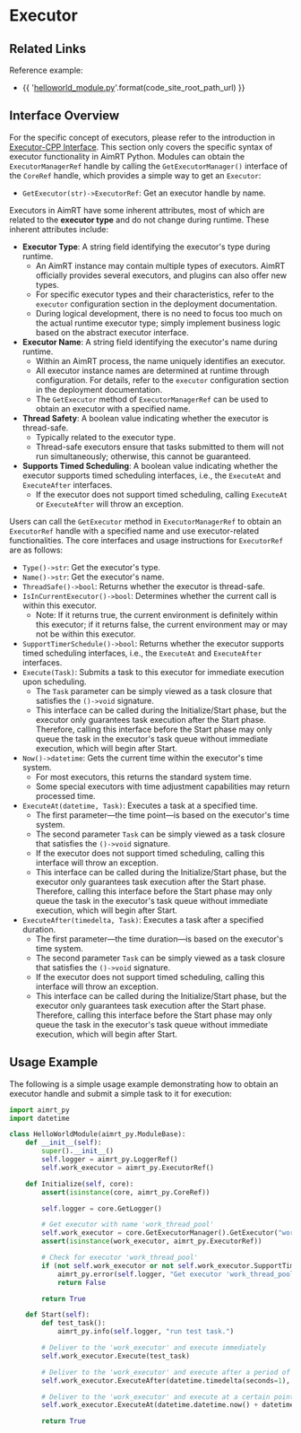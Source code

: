 # Executor

## Related Links

Reference example:
- {{ '[helloworld_module.py]({}/src/examples/py/helloworld/helloworld_module.py)'.format(code_site_root_path_url) }}

## Interface Overview

For the specific concept of executors, please refer to the introduction in [Executor-CPP Interface](../interface_cpp/executor.md). This section only covers the specific syntax of executor functionality in AimRT Python. Modules can obtain the `ExecutorManagerRef` handle by calling the `GetExecutorManager()` interface of the `CoreRef` handle, which provides a simple way to get an `Executor`:
- `GetExecutor(str)->ExecutorRef`: Get an executor handle by name.

Executors in AimRT have some inherent attributes, most of which are related to the **executor type** and do not change during runtime. These inherent attributes include:
- **Executor Type**: A string field identifying the executor's type during runtime.
  - An AimRT instance may contain multiple types of executors. AimRT officially provides several executors, and plugins can also offer new types.
  - For specific executor types and their characteristics, refer to the `executor` configuration section in the deployment documentation.
  - During logical development, there is no need to focus too much on the actual runtime executor type; simply implement business logic based on the abstract executor interface.
- **Executor Name**: A string field identifying the executor's name during runtime.
  - Within an AimRT process, the name uniquely identifies an executor.
  - All executor instance names are determined at runtime through configuration. For details, refer to the `executor` configuration section in the deployment documentation.
  - The `GetExecutor` method of `ExecutorManagerRef` can be used to obtain an executor with a specified name.
- **Thread Safety**: A boolean value indicating whether the executor is thread-safe.
  - Typically related to the executor type.
  - Thread-safe executors ensure that tasks submitted to them will not run simultaneously; otherwise, this cannot be guaranteed.
- **Supports Timed Scheduling**: A boolean value indicating whether the executor supports timed scheduling interfaces, i.e., the `ExecuteAt` and `ExecuteAfter` interfaces.
  - If the executor does not support timed scheduling, calling `ExecuteAt` or `ExecuteAfter` will throw an exception.

Users can call the `GetExecutor` method in `ExecutorManagerRef` to obtain an `ExecutorRef` handle with a specified name and use executor-related functionalities. The core interfaces and usage instructions for `ExecutorRef` are as follows:
- `Type()->str`: Get the executor's type.
- `Name()->str`: Get the executor's name.
- `ThreadSafe()->bool`: Returns whether the executor is thread-safe.
- `IsInCurrentExecutor()->bool`: Determines whether the current call is within this executor.
  - Note: If it returns true, the current environment is definitely within this executor; if it returns false, the current environment may or may not be within this executor.
- `SupportTimerSchedule()->bool`: Returns whether the executor supports timed scheduling interfaces, i.e., the `ExecuteAt` and `ExecuteAfter` interfaces.
- `Execute(Task)`: Submits a task to this executor for immediate execution upon scheduling.
  - The `Task` parameter can be simply viewed as a task closure that satisfies the `()->void` signature.
  - This interface can be called during the Initialize/Start phase, but the executor only guarantees task execution after the Start phase. Therefore, calling this interface before the Start phase may only queue the task in the executor's task queue without immediate execution, which will begin after Start.
- `Now()->datetime`: Gets the current time within the executor's time system.
  - For most executors, this returns the standard system time.
  - Some special executors with time adjustment capabilities may return processed time.
- `ExecuteAt(datetime, Task)`: Executes a task at a specified time.
  - The first parameter—the time point—is based on the executor's time system.
  - The second parameter `Task` can be simply viewed as a task closure that satisfies the `()->void` signature.
  - If the executor does not support timed scheduling, calling this interface will throw an exception.
  - This interface can be called during the Initialize/Start phase, but the executor only guarantees task execution after the Start phase. Therefore, calling this interface before the Start phase may only queue the task in the executor's task queue without immediate execution, which will begin after Start.
- `ExecuteAfter(timedelta, Task)`: Executes a task after a specified duration.
  - The first parameter—the time duration—is based on the executor's time system.
  - The second parameter `Task` can be simply viewed as a task closure that satisfies the `()->void` signature.
  - If the executor does not support timed scheduling, calling this interface will throw an exception.
  - This interface can be called during the Initialize/Start phase, but the executor only guarantees task execution after the Start phase. Therefore, calling this interface before the Start phase may only queue the task in the executor's task queue without immediate execution, which will begin after Start.

## Usage Example

The following is a simple usage example demonstrating how to obtain an executor handle and submit a simple task to it for execution:
```python
import aimrt_py
import datetime

class HelloWorldModule(aimrt_py.ModuleBase):
    def __init__(self):
        super().__init__()
        self.logger = aimrt_py.LoggerRef()
        self.work_executor = aimrt_py.ExecutorRef()

    def Initialize(self, core):
        assert(isinstance(core, aimrt_py.CoreRef))

        self.logger = core.GetLogger()

        # Get executor with name 'work_thread_pool'
        self.work_executor = core.GetExecutorManager().GetExecutor("work_thread_pool")
        assert(isinstance(work_executor, aimrt_py.ExecutorRef))

        # Check for executor 'work_thread_pool'
        if (not self.work_executor or not self.work_executor.SupportTimerSchedule()):
            aimrt_py.error(self.logger, "Get executor 'work_thread_pool' failed.")
            return False

        return True

    def Start(self):
        def test_task():
            aimrt_py.info(self.logger, "run test task.")

        # Deliver to the 'work_executor' and execute immediately
        self.work_executor.Execute(test_task)

        # Deliver to the 'work_executor' and execute after a period of time
        self.work_executor.ExecuteAfter(datetime.timedelta(seconds=1), test_task)

        # Deliver to the 'work_executor' and execute at a certain point in time
        self.work_executor.ExecuteAt(datetime.datetime.now() + datetime.timedelta(seconds=2), test_task)

        return True
```